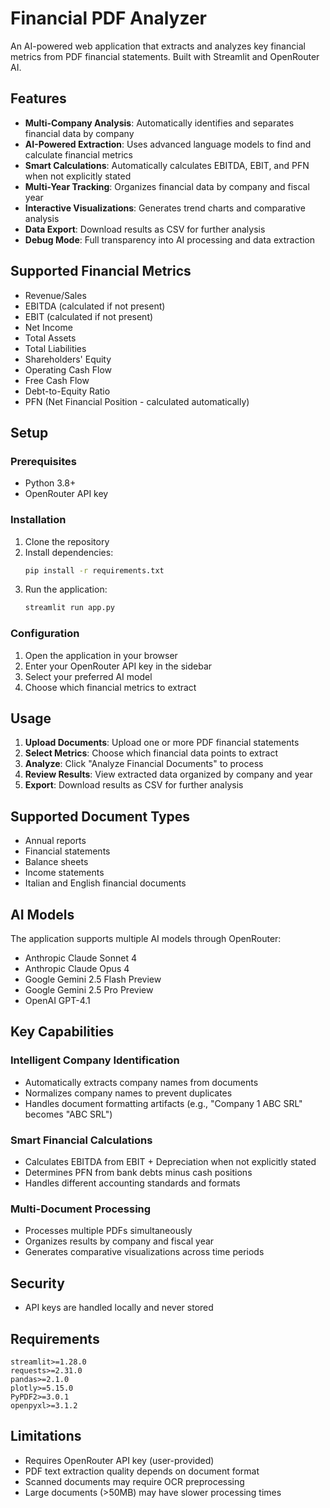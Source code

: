 # Financial PDF Analyzer

An AI-powered web application that extracts and analyzes key financial metrics from PDF financial statements. Built with Streamlit and OpenRouter AI.

## Features

- **Multi-Company Analysis**: Automatically identifies and separates financial data by company
- **AI-Powered Extraction**: Uses advanced language models to find and calculate financial metrics
- **Smart Calculations**: Automatically calculates EBITDA, EBIT, and PFN when not explicitly stated
- **Multi-Year Tracking**: Organizes financial data by company and fiscal year
- **Interactive Visualizations**: Generates trend charts and comparative analysis
- **Data Export**: Download results as CSV for further analysis
- **Debug Mode**: Full transparency into AI processing and data extraction

## Supported Financial Metrics

- Revenue/Sales
- EBITDA (calculated if not present)
- EBIT (calculated if not present)
- Net Income
- Total Assets
- Total Liabilities
- Shareholders' Equity
- Operating Cash Flow
- Free Cash Flow
- Debt-to-Equity Ratio
- PFN (Net Financial Position - calculated automatically)

## Setup

### Prerequisites

- Python 3.8+
- OpenRouter API key

### Installation

1. Clone the repository
2. Install dependencies:
   ```bash
   pip install -r requirements.txt
   ```
3. Run the application:
   ```bash
   streamlit run app.py
   ```

### Configuration

1. Open the application in your browser
2. Enter your OpenRouter API key in the sidebar
3. Select your preferred AI model
4. Choose which financial metrics to extract

## Usage

1. **Upload Documents**: Upload one or more PDF financial statements
2. **Select Metrics**: Choose which financial data points to extract
3. **Analyze**: Click "Analyze Financial Documents" to process
4. **Review Results**: View extracted data organized by company and year
5. **Export**: Download results as CSV for further analysis

## Supported Document Types

- Annual reports
- Financial statements
- Balance sheets
- Income statements
- Italian and English financial documents

## AI Models

The application supports multiple AI models through OpenRouter:
- Anthropic Claude Sonnet 4
- Anthropic Claude Opus 4
- Google Gemini 2.5 Flash Preview
- Google Gemini 2.5 Pro Preview
- OpenAI GPT-4.1

## Key Capabilities

### Intelligent Company Identification
- Automatically extracts company names from documents
- Normalizes company names to prevent duplicates
- Handles document formatting artifacts (e.g., "Company 1 ABC SRL" becomes "ABC SRL")

### Smart Financial Calculations
- Calculates EBITDA from EBIT + Depreciation when not explicitly stated
- Determines PFN from bank debts minus cash positions
- Handles different accounting standards and formats

### Multi-Document Processing
- Processes multiple PDFs simultaneously
- Organizes results by company and fiscal year
- Generates comparative visualizations across time periods

## Security

- API keys are handled locally and never stored

## Requirements

```
streamlit>=1.28.0
requests>=2.31.0
pandas>=2.1.0
plotly>=5.15.0
PyPDF2>=3.0.1
openpyxl>=3.1.2
```

## Limitations

- Requires OpenRouter API key (user-provided)
- PDF text extraction quality depends on document format
- Scanned documents may require OCR preprocessing
- Large documents (>50MB) may have slower processing times
